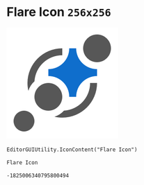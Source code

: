 # Flare Icon `256x256`
<img src="/img/Flare%20Icon.png" width=256 height=256>

``` CSharp
EditorGUIUtility.IconContent("Flare Icon")
```
```
Flare Icon
```
```
-1825006340795800494
```
